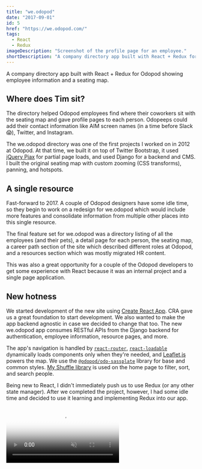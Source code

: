 ```yaml
---
title: "we.odopod"
date: "2017-09-01"
id: 5
href: "https://we.odopod.com/"
tags:
  - React
  - Redux
imageDescription: "Screenshot of the profile page for an employee."
shortDescription: "A company directory app built with React + Redux for Odopod showing employee information and a seating map."
---
```


A company directory app built with React + Redux for Odopod showing employee information and a seating map.

## Where does Tim sit?

The directory helped Odopod employees find where their coworkers sit with the seating map and gave profile pages to each person. Odopeeps could add their contact information like AIM screen names (in a time before Slack 😱), Twitter, and Instagram.

The we.odopod directory was one of the first projects I worked on in 2012 at Odopod. At that time, we built it on top of Twitter Bootstrap, it used [jQuery Pjax](https://github.com/defunkt/jquery-pjax) for partial page loads, and used Django for a backend and CMS. I built the original seating map with custom zooming (CSS transforms), panning, and hotspots.

## A single resource

Fast-forward to 2017. A couple of Odopod designers have some idle time, so they begin to work on a redesign for we.odopod which would include more features and consolidate information from multiple other places into this single resource.

The final feature set for we.odopod was a directory listing of all the employees (and their pets), a detail page for each person, the seating map, a career path section of the site which described different roles at Odopod, and a resources section which was mostly migrated HR content.

This was also a great opportunity for a couple of the Odopod developers to get some experience with React because it was an internal project and a single page application.

## New hotness

We started development of the new site using [Create React App](https://github.com/facebook/create-react-app). CRA gave us a great foundation to start development. We also wanted to make the app backend agnostic in case we decided to change that too. The new we.odopod app consumes RESTful APIs from the Django backend for authentication, employee information, resource pages, and more.

The app's navigation is handled by [`react-router`](https://www.npmjs.com/package/react-router), [`react-loadable`](https://www.npmjs.com/package/react-loadable) dynamically loads components only when they're needed, and [Leaflet.js](https://www.npmjs.com/package/leaflet) powers the map. We use the [`@odopod/odo-sassplate`](https://www.npmjs.com/package/@odopod/odo-sassplate) library for base and common styles. [My Shuffle library](/shuffle/) is used on the home page to filter, sort, and search people.

Being new to React, I didn't immediately push us to use Redux (or any other state manager). After we completed the project, however, I had some idle time and decided to use it learning and implementing Redux into our app.

<!-- markdownlint-disable MD033 -->
<video muted playsinline controls loop poster="/we-dot-odopod-poster.png">
  <source src="we-dot-odopod.webm" type="video/webm; codecs=vp9,vorbis">
  <source src="we-dot-odopod.mp4" type="video/mp4">
</video>
